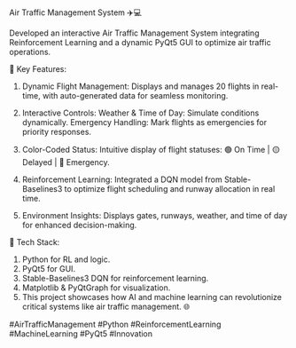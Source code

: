 Air Traffic Management System ✈️💻

Developed an interactive Air Traffic Management System integrating Reinforcement Learning and a dynamic PyQt5 GUI to optimize air traffic operations.

🌟 Key Features:
1. Dynamic Flight Management: Displays and manages 20 flights in real-time, with auto-generated data for seamless monitoring.

2. Interactive Controls:
     Weather & Time of Day: Simulate conditions dynamically.
     Emergency Handling: Mark flights as emergencies for priority responses.
   
4. Color-Coded Status: Intuitive display of flight statuses:
     🟢 On Time | 🟡 Delayed | 🔴 Emergency.

5. Reinforcement Learning:
     Integrated a DQN model from Stable-Baselines3 to optimize flight scheduling and runway allocation in real time.
   
6. Environment Insights: Displays gates, runways, weather, and time of day for enhanced decision-making.


🔧 Tech Stack:
1. Python for RL and logic.
2. PyQt5 for GUI.
3. Stable-Baselines3 DQN for reinforcement learning.
4. Matplotlib & PyQtGraph for visualization.
5. This project showcases how AI and machine learning can revolutionize critical systems like air traffic management. 🌐

#AirTrafficManagement #Python #ReinforcementLearning #MachineLearning #PyQt5 #Innovation

